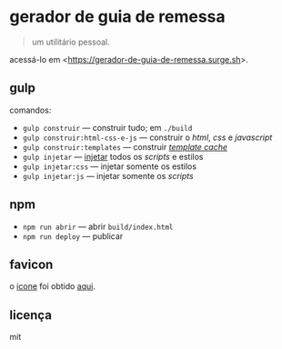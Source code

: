 gerador de guia de remessa
==========================

> um utilitário pessoal.

acessá-lo em &lt;https://gerador-de-guia-de-remessa.surge.sh&gt;.

gulp
----

comandos:

- `gulp construir` — construir tudo; em `./build`
- `gulp construir:html-css-e-js` — construir o *html*, *css* e *javascript*
- `gulp construir:templates` — construir [*template cache*](https://goo.gl/31tQvv)
- `gulp injetar` — [injetar](https://goo.gl/R3ju2V) todos os *scripts* e estilos
- `gulp injetar:css` — injetar somente os estilos
- `gulp injetar:js` — injetar somente os *scripts*

npm
---

- `npm run abrir` — abrir `build/index.html`
- `npm run deploy` — publicar

favicon
-------

o [ícone](./src/favicon.ico) foi obtido [aqui](https://goo.gl/gLfGDu).

licença
-------

mit

